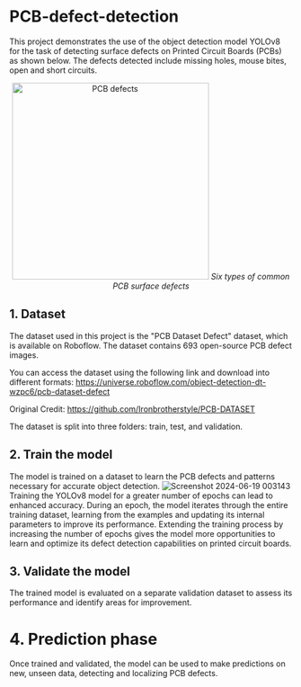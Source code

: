# PCB-defect-detection
This project demonstrates the use of the object detection model YOLOv8 for the task of detecting surface defects on Printed Circuit Boards (PCBs) as shown below. The defects detected include missing holes, mouse bites, open and short circuits.
<p align="center">
  <img src="https://www.mdpi.com/electronics/electronics-12-02821/article_deploy/html/images/electronics-12-02821-g001.png" width="350" title="PCB defects">
  <em>Six types of common PCB surface defects</em>
</p>

## 1. Dataset
The dataset used in this project is the "PCB Dataset Defect" dataset, which is available on Roboflow. The dataset contains 693 open-source PCB defect images.

You can access the dataset using the following link and download into different formats:
https://universe.roboflow.com/object-detection-dt-wzpc6/pcb-dataset-defect

Original Credit:
https://github.com/Ironbrotherstyle/PCB-DATASET

The dataset is split into three folders: train, test, and validation.

## 2. Train the model
The model is trained on a dataset to learn the PCB defects and patterns necessary for accurate object detection.
![Screenshot 2024-06-19 003143](https://github.com/Lenovo76/PCB-defect-detection/assets/143762427/5f68f667-e820-43cc-8793-67ccb174ba1e)
Training the YOLOv8 model for a greater number of epochs can lead to enhanced accuracy. During an epoch, the model iterates through the entire training dataset, learning from the examples and updating its internal parameters to improve its performance. Extending the training process by increasing the number of epochs gives the model more opportunities to learn and optimize its defect detection capabilities on printed circuit boards.

## 3. Validate the model
The trained model is evaluated on a separate validation dataset to assess its performance and identify areas for improvement.

# 4. Prediction phase
Once trained and validated, the model can be used to make predictions on new, unseen data, detecting and localizing PCB defects.

